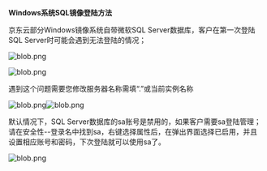 **Windows系统SQL镜像登陆方法**

京东云部分Windows镜像系统自带微软SQL Server数据库，客户在第一次登陆SQL Server时可能会遇到无法登陆的情况；

![blob.png](https://img1.jcloudcs.com/cms/e716f1b2-df86-455c-ae65-9a75a0fb752a20170905141316.png)

![blob.png](https://img1.jcloudcs.com/cms/0c0f91b0-d1c2-485d-8289-5a877edd871120170905141537.png)

遇到这个问题需要您修改服务器名称需填“.”或当前实例名称

![blob.png](https://img1.jcloudcs.com/cms/1002bfb1-5347-47aa-acb4-0f7edb0d96b420170905141642.png)![blob.png](https://img1.jcloudcs.com/cms/ff0a420e-68a9-429c-81d5-19d9f7eb4d9d20170905141702.png)

默认情况下，SQL Server数据库的sa账号是禁用的，如果客户需要sa登陆管理；请在安全性--登录名中找到sa，右键选择属性后，在弹出界面选择已启用，并且设置相应账号和密码，下次登陆就可以使用sa了。

![blob.png](https://img1.jcloudcs.com/cms/abaf9978-e813-4e31-af9c-454384f3ae9120170905141835.png)